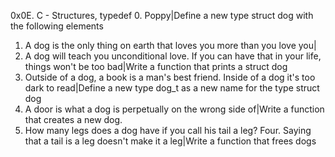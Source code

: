 0x0E. C - Structures, typedef
0. Poppy|Define a new type struct dog with the following elements
1. A dog is the only thing on earth that loves you more than you love you|
2. A dog will teach you unconditional love. If you can have that in your life, things won't be too bad|Write a function that prints a struct dog
3. Outside of a dog, a book is a man's best friend. Inside of a dog it's too dark to read|Define a new type dog_t as a new name for the type struct dog
4. A door is what a dog is perpetually on the wrong side of|Write a function that creates a new dog.
5. How many legs does a dog have if you call his tail a leg? Four. Saying that a tail is a leg doesn't make it a leg|Write a function that frees dogs
